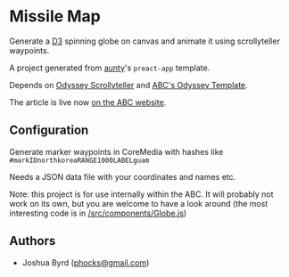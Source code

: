Missile Map
===========

Generate a [D3](http://d3js.org/) spinning globe on canvas and animate it using scrollyteller waypoints.

A project generated from [aunty](http://github.com/abcnews/aunty)'s `preact-app` template.

Depends on [Odyssey Scrollyteller](https://github.com/abcnews/odyssey-scrollyteller) and [ABC's Odyssey Template](https://github.com/abcnews/odyssey).

The article is live now [on the ABC website](http://www.abc.net.au/news/2017-10-16/north-korea-missile-range-map/8880894).

## Configuration

Generate marker waypoints in CoreMedia with hashes like `#markIDnorthkoreaRANGE1000LABELguam`

Needs a JSON data file with your coordinates and names etc.

Note: this project is for use internally within the ABC. It will probably not work on its own, but you are welcome to have a look around (the most interesting code is in [/src/components/Globe.js](https://github.com/abcnews/north-korea-missile-map/blob/master/src/components/Globe.js))

## Authors

- Joshua Byrd ([phocks@gmail.com](mailto:phocks@gmail.com))
